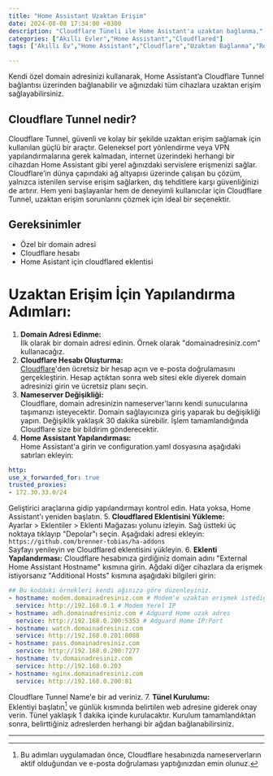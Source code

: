 ```yaml
---
title: "Home Assistant Uzaktan Erişim"
date: 2024-08-08 17:34:00 +0300
description: "Cloudflare Tüneli ile Home Asistant'a uzaktan bağlanma."
categories: ["Akıllı Evler","Home Assistant","Cloudflared"]
tags: ["Akıllı Ev","Home Assistant","Cloudflare","Uzaktan Bağlanma","Remote"]

---
```

Kendi özel domain adresinizi kullanarak, Home Assistant’a Cloudflare Tunnel bağlantısı üzerinden bağlanabilir ve ağınızdaki tüm cihazlara uzaktan erişim sağlayabilirsiniz.

## Cloudflare Tunnel nedir?

Cloudflare Tunnel, güvenli ve kolay bir şekilde uzaktan erişim sağlamak için kullanılan güçlü bir araçtır. Geleneksel port yönlendirme veya VPN yapılandırmalarına gerek kalmadan, internet üzerindeki herhangi bir cihazdan Home Assistant gibi yerel ağınızdaki servislere erişmenizi sağlar. Cloudflare’in dünya çapındaki ağ altyapısı üzerinde çalışan bu çözüm, yalnızca istenilen servise erişim sağlarken, dış tehditlere karşı güvenliğinizi de artırır. Hem yeni başlayanlar hem de deneyimli kullanıcılar için Cloudflare Tunnel, uzaktan erişim sorunlarını çözmek için ideal bir seçenektir.

## Gereksinimler
- Özel bir domain adresi
- Cloudflare hesabı
- Home Asistant için cloudflared eklentisi

# Uzaktan Erişim İçin Yapılandırma Adımları:

1. **Domain Adresi Edinme:**  
  İlk olarak bir domain adresi edinin. Örnek olarak "domainadresiniz.com" kullanacağız.
2. **Cloudflare Hesabı Oluşturma:**  
  [Cloudflare](https://www.cloudflare.com/)'den ücretsiz bir hesap açın ve e-posta doğrulamasını gerçekleştirin. Hesap açtıktan sonra web sitesi ekle diyerek domain adresinizi girin ve ücretsiz planı seçin.
3. **Nameserver Değişikliği:**  
  Cloudflare, domain adresinizin nameserver'larını kendi sunucularına taşımanızı isteyecektir. Domain sağlayıcınıza giriş yaparak bu değişikliği yapın. Değişiklik yaklaşık 30 dakika sürebilir. İşlem tamamlandığında Cloudflare size bir bildirim gönderecektir.
4. **Home Assistant Yapılandırması:**  
  Home Assistant'a girin ve configuration.yaml dosyasına aşağıdaki satırları ekleyin:

```yaml
http:
use_x_forwarded_for: true
trusted_proxies:
- 172.30.33.0/24
```  
  Geliştirici araçlarına gidip yapılandırmayı kontrol edin. Hata yoksa, Home Assistant'ı yeniden başlatın.
5. **Cloudflared Eklentisini Yükleme:**  
Ayarlar > Eklentiler > Eklenti Mağazası yolunu izleyin. Sağ üstteki üç noktaya tıklayıp "Depolar"ı seçin. Aşağıdaki adresi ekleyin:  
`https://github.com/brenner-tobias/ha-addons`  
Sayfayı yenileyin ve Cloudflared eklentisini yükleyin.
6. **Eklenti Yapılandırması:**
  Cloudflare hesabınıza girdiğiniz domain adını "External Home Assistant Hostname" kısmına girin. Ağdaki diğer cihazlara da erişmek istiyorsanız "Additional Hosts" kısmına aşağıdaki bilgileri girin:  

```yaml
## Bu koddaki örnekleri kendi ağınıza göre düzenleyiniz.
- hostname: modem.domainadresiniz.com # Modem'e uzaktan erişmek istediğiniz adres
  service: http://192.168.0.1 # Modem Yerel IP
- hostname: adh.domainadresiniz.com # Adguard Home uzak adres
  service: http://192.168.0.200:5353 # Adguard Home IP:Port
- hostname: watch.domainadresiniz.com
  service: http://192.168.0.201:8088
- hostname: pass.domainadresiniz.com
  service: http://192.168.0.200:7277
- hostname: tv.domainadresiniz.com
  service: http://192.168.0.203
- hostname: nginx.domainadresiniz.com
  service: http://192.168.0.200:81
```
  Cloudflare Tunnel Name'e bir ad veriniz.
7. **Tünel Kurulumu:**  
Eklentiyi başlatın[^1] ve günlük kısmında belirtilen web adresine giderek onay verin. Tünel yaklaşık 1 dakika içinde kurulacaktır. Kurulum tamamlandıktan sonra, belirttiğiniz adreslerden herhangi bir ağdan bağlanabilirsiniz.
* * *
[^1]: Bu adımları uygulamadan önce, Cloudflare hesabınızda nameserverların aktif olduğundan ve e-posta doğrulaması yaptığınızdan emin olunuz.
